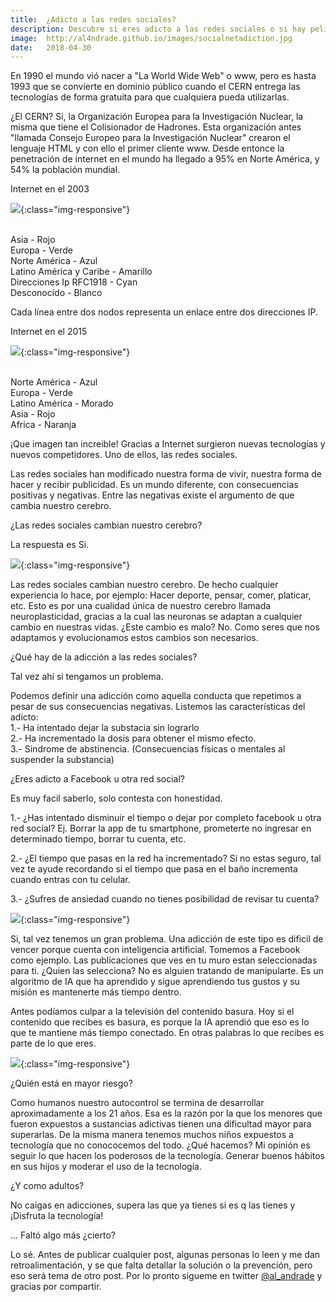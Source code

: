 ```yaml
---
title:	¿Adicto a las redes sociales?
description: Descubre si eres adicto a las redes sociales o si hay peligros por el uso de las mismas
image: 	http://al4ndrade.github.io/images/socialnetadiction.jpg
date: 	2018-04-30
---
```


<link rel="stylesheet" href="{{site.baseurl}}/css/blogposts.css">

En 1990 el mundo vió nacer a "La World Wide Web" o www, pero es hasta 1993 que se convierte en dominio público cuando el CERN entrega las tecnologías de forma gratuita para que cualquiera pueda utilizarlas.
 
¿El CERN? Si, la Organización Europea para la Investigación Nuclear, la misma que tiene el Colisionador de Hadrones. Esta organización antes "llamada Consejo Europeo para la Investigación Nuclear" crearon el lenguaje HTML y con ello el primer cliente www.  Desde entonce la penetración de internet en el mundo ha llegado a 95% en Norte América, y 54% la población mundial.

Internet en el 2003

![]({{site.baseurl}}/images/internet2003.png){:class="img-responsive"}

<br>Asia - Rojo
<br>Europa - Verde
<br>Norte América - Azul
<br>Latino América y Caribe - Amarillo
<br>Direcciones Ip RFC1918 - Cyan
<br>Desconocido - Blanco

Cada línea entre dos nodos representa un enlace entre dos direcciones IP.

Internet en el 2015


![]({{site.baseurl}}/images/internet2015.png){:class="img-responsive"}

<br>Norte América - Azul
<br>Europa - Verde
<br>Latino América - Morado
<br>Asia - Rojo
<br>Africa - Naranja


¡Que imagen tan increible! Gracias a Internet surgieron nuevas tecnologías y nuevos competidores. Uno de ellos, las redes sociales.

Las redes sociales han modificado nuestra forma de vivir, nuestra forma de hacer y recibir publicidad. Es un mundo diferente, con consecuencias positivas y negativas. Entre las negativas existe el argumento de que cambia nuestro cerebro.

¿Las redes sociales cambian nuestro cerebro?

La respuesta es Si.

![]({{site.baseurl}}/images/surpriseFace.jpeg){:class="img-responsive"}

Las redes sociales cambian nuestro cerebro. De hecho cualquier experiencia lo hace, por ejemplo: Hacer deporte, pensar, comer, platicar, etc. Esto es por una cualidad única de nuestro cerebro llamada neuroplasticidad, gracias a la cual las neuronas se adaptan a cualquier cambio en nuestras vidas.
¿Este cambio es malo?
No. Como seres que nos adaptamos y evolucionamos estos cambios son necesarios.

¿Qué hay de la adicción a las redes sociales?

Tal vez ahí si tengamos un problema.

Podemos definir una adicción como aquella conducta que repetimos a pesar de sus consecuencias negativas. 
Listemos las características del adicto:
<br> 1.- Ha intentado dejar la substacia sin lograrlo
<br> 2.- Ha incrementado la dosis para obtener el mismo efecto.
<br> 3.- Sindrome de abstinencia. (Consecuencias físicas o mentales al suspender la substancia)

¿Eres adicto a Facebook u otra red social?

Es muy facil saberlo, solo contesta con honestidad.

1.- ¿Has intentado disminuir el tiempo o dejar por completo facebook u otra red social?
Ej. Borrar la app de tu smartphone, prometerte no ingresar en determinado tiempo, borrar tu cuenta, etc.

2.- ¿El tiempo que pasas en la red ha incrementado?
Si no estas seguro, tal vez te ayude recordando si el tiempo que pasa en el baño incrementa cuando entras con tu celular.

3.- ¿Sufres de ansiedad cuando no tienes posibilidad de revisar tu cuenta?


![]({{site.baseurl}}/images/joey.gif){:class="img-responsive"}

Si, tal vez tenemos un gran problema. Una adicción de este tipo es dificil de vencer porque cuenta con inteligencia artificial. Tomemos a Facebook como ejemplo. Las publicaciones que ves en tu muro estan seleccionadas para ti. ¿Quien las selecciona? No es alguien tratando de manipularte. Es un algoritmo de IA que ha aprendido y sigue aprendiendo tus gustos y su misión es mantenerte más tiempo dentro. 

Antes podíamos culpar a la televisión del contenido basura. Hoy si el contenido que recibes es basura, es porque la IA aprendió que eso es lo que te mantiene más tiempo conectado. En otras palabras lo que recibes es parte de lo que eres.

![]({{site.baseurl}}/images/contempt.jpg){:class="img-responsive"}

¿Quién está en mayor riesgo?

Como humanos nuestro autocontrol se termina de desarrollar aproximadamente a los 21 años. Esa es la razón por la que los menores que fueron expuestos a sustancias adictivas tienen una dificultad mayor para superarlas.
De la misma manera tenemos muchos niños expuestos a tecnología que no conococemos del todo. ¿Qué hacemos? Mi opinión es seguir lo que hacen los poderosos de la tecnología. Generar buenos hábitos en sus hijos y moderar el uso de la tecnología.

¿Y como adultos?

No caigas en adicciones, supera las que ya tienes si es q las tienes y ¡Disfruta la tecnología!


... Faltó algo más ¿cierto?

Lo sé. Antes de publicar cualquier post, algunas personas lo leen y me dan retroalimentación, y se que falta detallar la solución o la prevención, pero eso será tema de otro post. Por lo pronto sigueme en twitter [@al_andrade](https://www.twitter.com/al_andrade) y gracias por compartir.






